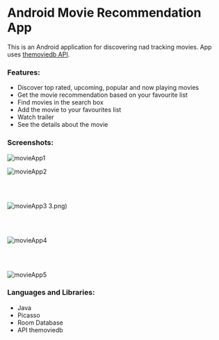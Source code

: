 # Android Movie Recommendation App

This is an Android application for discovering nad tracking movies. App uses [themoviedb API](https://www.themoviedb.org/documentation/api).

### Features: 
- Discover top rated, upcoming, popular and now playing movies
- Get the movie recommendation based on your favourite list
- Find movies in the search box
- Add the movie to your favourites list
- Watch trailer
- See the details about the movie

### Screenshots: 

![movieApp1](https://user-images.githubusercontent.com/50593682/104647528-4c58fd80-56b2-11eb-9be5-1414bce56172.png)

![movieApp2](https://user-images.githubusercontent.com/50593682/104647548-54b13880-56b2-11eb-9aa3-553188b48913.png)

<br /><br />

![movieApp3](https://user-images.githubusercontent.com/50593682/104647577-5f6bcd80-56b2-11eb-8e3e-3293cb208e68.png)
3.png)

<br /><br />

![movieApp4](https://user-images.githubusercontent.com/50593682/104647614-698dcc00-56b2-11eb-8dea-67a2bc478d05.png)

<br /><br />

![movieApp5](https://user-images.githubusercontent.com/50593682/104647626-701c4380-56b2-11eb-9980-f62bb2364f85.png)





### Languages and Libraries:
- Java
- Picasso
- Room Database
- API themoviedb












































